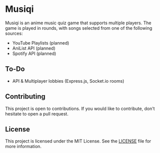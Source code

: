 # Musiqi

Musiqi is an anime music quiz game that supports multiple players.
The game is played in rounds, with songs selected from one of the following sources:
- YouTube Playlists (planned)
- AniList API (planned)
- Spotify API (planned)

## To-Do 
- API & Multiplayer lobbies (Express.js, Socket.io rooms)

## Contributing
This project is open to contributions. If you would like to contribute, don't hesitate to open a pull request.

## License
This project is licensed under the MIT License. See the [LICENSE](LICENSE) file for more information.
